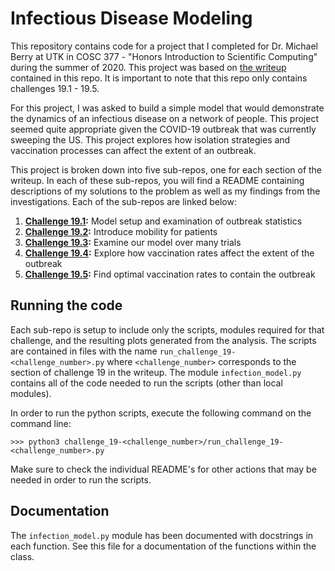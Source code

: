 # Infectious Disease Modeling

This repository contains code for a project that I completed for Dr. Michael Berry at UTK in COSC 377 - "Honors Introduction to Scientific Computing" during the summer of 2020. This project was based on [the writeup](https://github.com/owencqueen/infection_modeling/blob/master/Infection_sim.pdf) contained in this repo. It is important to note that this repo only contains challenges 19.1 - 19.5.

For this project, I was asked to build a simple model that would demonstrate the dynamics of an infectious disease on a network of people. This project seemed quite appropriate given the COVID-19 outbreak that was currently sweeping the US. This project explores how isolation strategies and vaccination processes can affect the extent of an outbreak. 

This project is broken down into five sub-repos, one for each section of the writeup. In each of these sub-repos, you will find a README containing descriptions of my solutions to the problem as well as my findings from the investigations. Each of the sub-repos are linked below:

  1. **[Challenge 19.1](https://github.com/owencqueen/infection_modeling/tree/master/challenge_19-1):** Model setup and examination of outbreak statistics
  2. **[Challenge 19.2](https://github.com/owencqueen/infection_modeling/tree/master/challenge_19-2):** Introduce mobility for patients
  3. **[Challenge 19.3](https://github.com/owencqueen/infection_modeling/tree/master/challenge_19-3):** Examine our model over many trials
  4. **[Challenge 19.4](https://github.com/owencqueen/infection_modeling/tree/master/challenge_19-4):** Explore how vaccination rates affect the extent of the outbreak
  5. **[Challenge 19.5](https://github.com/owencqueen/infection_modeling/tree/master/challenge_19-5):** Find optimal vaccination rates to contain the outbreak

## Running the code
Each sub-repo is setup to include only the scripts, modules required for that challenge, and the resulting plots generated from the analysis. The scripts are contained in files with the name `run_challenge_19-<challenge_number>.py` where `<challenge_number>` corresponds to the section of challenge 19 in the writeup. The module `infection_model.py` contains all of the code needed to run the scripts (other than local modules). 

In order to run the python scripts, execute the following command on the command line:
```
>>> python3 challenge_19-<challenge_number>/run_challenge_19-<challenge_number>.py
```
Make sure to check the individual README's for other actions that may be needed in order to run the scripts.

## Documentation
The `infection_model.py` module has been documented with docstrings in each function. See this file for a documentation of the functions within the class.
